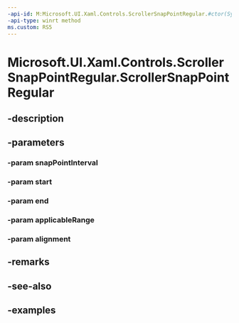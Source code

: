 ```yaml
---
-api-id: M:Microsoft.UI.Xaml.Controls.ScrollerSnapPointRegular.#ctor(System.Double,System.Double,System.Double,System.Double,Microsoft.UI.Xaml.Controls.ScrollerSnapPointAlignment)
-api-type: winrt method
ms.custom: RS5
---
```


<!-- Method syntax.
public ScrollerSnapPointRegular.ScrollerSnapPointRegular(Double snapPointInterval, Double start, Double end, Double applicableRange, ScrollerSnapPointAlignment alignment)
-->

# Microsoft.UI.Xaml.Controls.ScrollerSnapPointRegular.ScrollerSnapPointRegular

## -description

## -parameters
### -param snapPointInterval

### -param start

### -param end

### -param applicableRange

### -param alignment

## -remarks

## -see-also

## -examples

